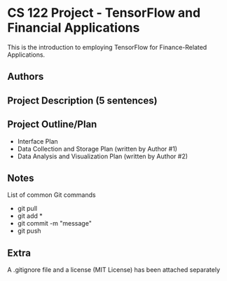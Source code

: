 # CS 122 Project - TensorFlow and Financial Applications

This is the introduction to employing TensorFlow for Finance-Related Applications.

## Authors

## Project Description (5 sentences)

## Project Outline/Plan
* Interface Plan
* Data Collection and Storage Plan (written by Author #1)
* Data Analysis and Visualization Plan (written by Author #2)

## Notes

List of common Git commands
- git pull
- git add *
- git commit -m "message"
- git push

## Extra
A .gitignore file and a license (MIT License) has been attached separately


